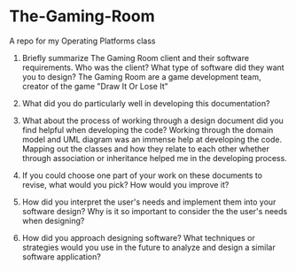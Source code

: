 # The-Gaming-Room
A repo for my Operating Platforms class

1. Briefly summarize The Gaming Room client and their software requirements. Who was the client? What type of software did they want you to design?
  The Gaming Room are a game development team, creator of the game "Draw It Or Lose It"

3. What did you do particularly well in developing this documentation?

4. What about the process of working through a design document did you find helpful when developing the code?
   Working through the domain model and UML diagram was an immense help at developing the code. Mapping out the classes and how they relate to each other whether through association or inheritance helped me in the developing process.

5. If you could choose one part of your work on these documents to revise, what would you pick? How would you improve it?

6. How did you interpret the user's needs and implement them into your software design? Why is it so important to consider the the user's needs when designing?

7. How did you approach designing software? What techniques or strategies would you use in the future to analyze and design a similar software application?
  
